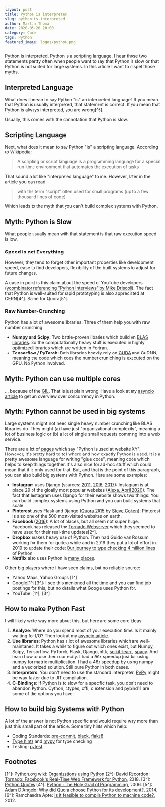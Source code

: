 ```yaml
---
layout: post
title: Python is interpreted
slug: python-is-interpreted
author: Martin Thoma
date: 2020-05-20 20:00
category: Code
tags: Python
featured_image: logos/python.png
---
```

Python is interpreted. Python is a scripting language. I hear those two
statements pretty often when people want to say that Python is slow or that
Python is not suited for large systems. In this article I want to dispel those myths.

## Interpreted Language

What does it mean to say Python "is" an interpreted language? If you mean that Python is usually interpreted, that statement is correct. If you mean that Python is always interpreted, you are wrong[^6].

Usually, this comes with the connotation that Python is slow.

## Scripting Language

Next, what does it mean to say Python "is" a scripting language. According to Wikipedia:
> A scripting or script language is a programming language for a special run-time environment that automates the execution of tasks

That sound a lot like "interpreted language" to me. However, later in the article you can read

> with the term "script" often used for small programs (up to a few thousand lines of code)

Which leads to the myth that you can't build complex systems with Python.


## Myth: Python is Slow

What people usually mean with that statement is that raw execution speed is low.

### Speed is not Everything

However, they tend to forget other important properties like development speed,
ease to find developers, flexibility of the built systems to adjust for future
changes.

A case in point is this claim about the speed of YouTube developers ([ycombinator referencing "Python Interviews" by Mike Driscoll](https://news.ycombinator.com/item?id=16674628)). The fact that Python is well-suited for rapid prototyping is also appreciated at CERN[4^]. Same for Quora[5^].

### Raw Number-Crunching

Python has a lot of awesome libraries. Three of them help you with raw number crunching:

* **Numpy and Scipy**: Two battle-proven libaries which build on [BLAS libraries](https://en.wikipedia.org/wiki/Basic_Linear_Algebra_Subprograms). So the computationally heavy stuff is executed in highly optimized libraries which are written in Fortran.
* **Tensorflow / PyTorch**: Both libraries heavily rely on [CUDA](https://en.wikipedia.org/wiki/CUDA) and CuDNN, meaning the code which does the number cruniching is executed on the GPU. No Python involved.

## Myth: Python can use multiple cores

... because of the [GIL](https://en.wikipedia.org/wiki/Global_interpreter_lock).
That is just plain wrong. Have a look at my [asyncio article](https://martin-thoma.com/asyncio/)
to get an overview over concurrency in Python.

## Myth: Python cannot be used in big systems

Large systems might not need single heavy number crunching like BLAS libraries do. They might (a) have just "organizational complexity", meaning a lot of business logic or (b) a lot of single small requests comming into a web service.

There are a lot of [pages](https://en.wikipedia.org/wiki/Programming_languages_used_in_most_popular_websites) which say "Python is used at website XY". However,
it's pretty hard to tell where and how exactly Python is used. It is a pretty
awesome language for writing "glue code", meaning code which helps to keep
things together. It's also nice for ad-hoc stuff which could mean that it is
only used for that. But, and that is the point of this paragraph, you can also
build big systems with Python. Here are some examples:

* **Instagram** uses Django (sources: [2011](https://instagram-engineering.com/what-powers-instagram-hundreds-of-instances-dozens-of-technologies-adf2e22da2ad), [2016](https://instagram-engineering.com/web-service-efficiency-at-instagram-with-python-4976d078e366), [2017](https://instagram-engineering.com/copy-on-write-friendly-python-garbage-collection-ad6ed5233ddf)): Instagram is at place 29 of the gloally most popular websites ([Alexa, April 2020](https://web.archive.org/web/20200416015659/https://www.alexa.com/topsites)). The fact that Instagram uses Django for their website shows two things: You can build complex systems using Python and you can build systems that scale.
* **Pinterest** uses Flask and Django ([Quora 2015](https://www.quora.com/What-challenges-has-Pinterest-encountered-with-Flask/answer/Steve-Cohen?srid=hXZd&share=1) by [Steve Cohen](https://www.linkedin.com/in/icecreamcohen/)): Pinterest is also one of the 500 most-visited websites on earth.
* **Facebook** ([2016](https://engineering.fb.com/production-engineering/python-in-production-engineering/)): A lot of places, but all seem not super huge. Facebook has released the [Tornado Webserver](https://en.wikipedia.org/wiki/Tornado_(web_server)) which they seemed to have used for their real-time updates[2^].
* **Dropbox** makes heavy use of Python. They had Guido van Rossum working for them for quite a while and in 2019 they put a lot of effort in 2019 to update their code: [Our journey to type checking 4 million lines of Python](https://dropbox.tech/application/our-journey-to-type-checking-4-million-lines-of-python)
* **Netflix** also uses Python in [many places](https://netflixtechblog.com/python-at-netflix-bba45dae649e).

Other big players where I have seen claims, but no reliable source:

* Yahoo Maps, Yahoo Groups [1^]
* Google[1^] [3^]: I see this menioned all the time and you can find job postings for this, but no details what Google uses Python for.
* YouTube: [1^], [3^]

## How to make Python Fast

I will likely write way more about this, but here are some core ideas:

1. **Analyze**: Where do you spend most of your execution time. Is it mainly waiting for I/O? Then look at my [asyncio article](https://martin-thoma.com/asyncio/).
2. **Use libraries**: Python has a lot of awesome libraries which are well-maintaned. It takes a while to figure out which ones exist, but Numpy, Scipy, Tensorflow, PyTorch, Flask, Django, nltk, [scikit-learn](https://scikit-learn.org/stable/), [spacy](https://spacy.io/). And learn how to use them correctly. I had a 96x speedup just for using numpy for matrix multiplication. I had a 46x speedup by using numpy and a vectorized solution. Still pure Python in both cases.
3. **Interpreters**: You don't need to use the standard interpreter. [PyPy](https://www.pypy.org/) might be way faster due to JIT compilation.
4. **C-Bindings**: If Python is to slow for a specific task, you don't need to abandon Python. Cython, ctypes, cffi, c extension and pybind11 are some of the options you have.


## How to build big Systems with Python

A lot of the answer is not Python specific and would require way more than just this small part of the article. Some tiny hints which help:

* Coding Standards: [pre-commit](https://pre-commit.com/), [black](https://github.com/psf/black), [flake8](https://flake8.pycqa.org/en/latest/)
* [Type hints](https://docs.python.org/3/library/typing.html) and [mypy](http://mypy-lang.org/) for type checking
* Testing: [pytest](https://docs.pytest.org/en/latest/)

## Footnotes

[1^]: Python.org wiki: [Organizations using Python](https://wiki.python.org/moin/OrganizationsUsingPython)
[2^]: David Recordon: [Tornado: Facebook's Real-Time Web Framework for Python](https://developers.facebook.com/blog/post/301), 2018.
[3^]: [Python Quotes](https://www.python.org/about/quotes/)
[4^]: [Python : The Holy Grail of Programming](http://cdsweb.cern.ch/journal/CERNBulletin/2006/31/News%20Articles/974627?ln=en), 2006.
[5^]: [Adam D'Angelo](https://en.wikipedia.org/wiki/Adam_D%27Angelo): [Why did Quora choose Python for its development?](https://www.quora.com/Why-did-Quora-choose-Python-for-its-development-What-technological-challenges-did-the-founders-face-before-they-decided-to-go-with-Python-rather-than-PHP), 2014.
[6^]: Ramchandra Apte: [Is it feasible to compile Python to machine code?](https://stackoverflow.com/a/11415005/562769), 2012.
